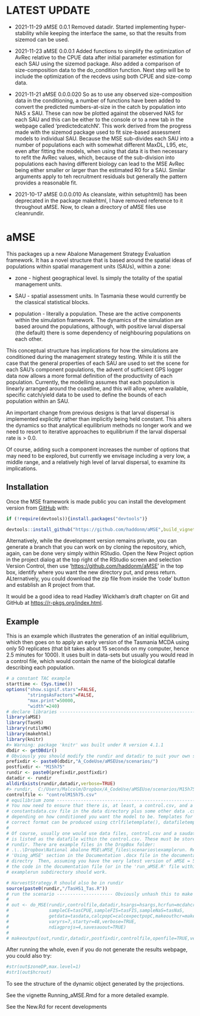 
<!-- README.md is generated from README.Rmd. Please edit that file -->

# LATEST UPDATE

-   2021-11-29 aMSE 0.0.1 Removed datadir. Started implementing
    hyper-stability while keeping the interface the same, so that the
    results from sizemod can be used.

-   2021-11-23 aMSE 0.0.0.1 Added functions to simplify the optimization
    of AvRec relative to the CPUE data after initial parameter
    estimation for each SAU using the sizemod package. Also added a
    comparison of size-composition data to the do\_condition function.
    Next step will be to include the optimization of the recdevs using
    both CPUE and size-comp data.

-   2021-11-21 aMSE 0.0.0.020 So as to use any observed size-composition
    data in the conditioning, a number of functions have been added to
    convert the predicted numbers-at-size in the catch by population
    into NAS x SAU. These can now be plotted against the observed NAS
    for each SAU and this can be either to the console or to a new tab
    in the webpage called ‘predictedcatchN’. This work derived from the
    progress made with the sizemod package used to fit size-based
    assessment models to individual SAU. Because the MSE sub-divides
    each SAU into a number of populations each with somewhat different
    MaxDL, L95, etc, even after fitting the models, when using that data
    it is then necessary to refit the AvRec values, which, because of
    the sub-division into populations each having different biology can
    lead to the MSE AvRec being either smaller or larger than the
    estimated R0 for a SAU. Similar arguments apply to teh recruitment
    residuals but generally the pattern provides a reasonable fit.

-   2021-10-17 aMSE 0.0.0.010 As cleanslate, within setuphtml() has been
    deprecated in the package makehtml, I have removed reference to it
    throughout aMSE. Now, to clean a directory of aMSE files use
    cleanrundir.

# aMSE

<!-- badges: start -->
<!-- badges: end -->

This packages up a new Abalone Management Strategy Evaluation framework.
It has a novel structure that is based around the spatial ideas of
populations within spatial management units (SAUs), within a zone:

-   zone - highest geographical level. Is simply the totality of the
    spatial management units.

-   SAU - spatial assessment units. In Tasmania these would currently be
    the classical statistical blocks.

-   population - literally a population. These are the active components
    within the simulation framework. The dynamics of the simulation are
    based around the populations, although, with positive larval
    dispersal (the default) there is some dependency of neighbouring
    populations on each other.

This conceptual structure has implications for how the simulations are
conditioned during the management strategy testing. While it is still
the case that the general properties of each SAU are used to set the
scene for each SAU’s component populations, the advent of sufficient GPS
logger data now allows a more formal definition of the productivity of
each population. Currently, the modelling assumes that each population
is linearly arranged around the coastline, and this will allow, where
available, specific catch/yield data to be used to define the bounds of
each population within an SAU.

An important change from previous designs is that larval dispersal is
implemented explicitly rather than implicitly being held constant. This
alters the dynamics so that analytical equilibrium methods no longer
work and we need to resort to iterative approaches to equilibrium if the
larval dispersal rate is &gt; 0.0.

Of course, adding such a component increases the number of options that
may need to be explored, but currently we envisage including a very low,
a middle range, and a relatively high level of larval dispersal, to
examine its implications.

## Installation

Once the MSE framework is made public you can install the development
version from [GitHub](https://github.com/haddonm/aMSE) with:

``` r
if (!require(devtools)){install.packages("devtools")} 

devtools::install_github("https://github.com/haddonm/aMSE",build_vignettes = TRUE)
```

Alternatively, while the development version remains private, you can
generate a branch that you can work on by cloning the repository, which,
again, can be done very simply within RStudio. Open the New Project
option in the project dialog at the top right of the RStudio screen and
selection Version Control, then use ‘<https://github.com/haddonm/aMSE>’
in the top box, identify where you want the new directory put, and press
return. ALternatively, you could download the zip file from inside the
‘code’ button and establish an R project from that.

It would be a good idea to read Hadley Wickham’s draft chapter on Git
and GitHub at <https://r-pkgs.org/index.html>.

## Example

This is an example which illustrates the generation of an initial
equilibrium, which then goes on to apply an early version of the
Tasmania MCDA using only 50 replicates (that bit takes about 15 seconds
on my computer, hence 2.5 minutes for 1000). It uses built in data-sets
but usually you would read in a control file, which would contain the
name of the biological datafile describing each population.

``` r
# a constant TAC example
starttime <- (Sys.time())
options("show.signif.stars"=FALSE,
        "stringsAsFactors"=FALSE,
        "max.print"=50000,
        "width"=240)
# declare libraries ------------------------------------------------------------
library(aMSE)
library(TasHS)
library(rutilsMH)
library(makehtml)
library(knitr)
#> Warning: package 'knitr' was built under R version 4.1.1
dbdir <- getDBdir()
# Obviously you should modify the rundir and datadir to suit your own setup
prefixdir <- paste0(dbdir,"A_CodeUse/aMSEUse/scenarios/")
postfixdir <- "M15h75"
rundir <- paste0(prefixdir,postfixdir)
datadir <- rundir
alldirExists(rundir,datadir,verbose=TRUE)
#> rundir,  C:/Users/Malcolm/Dropbox/A_CodeUse/aMSEUse/scenarios/M15h75 :  exists
controlfile <- "controlM15h75.csv"
# equilibrium zone -------------------------------------------------------------
# You now need to ensure that there is, at least, a control.csv, and a 
# constantsdata.csv file in the data directory plus some other data .csv files
# depending on how conditioned you want the model to be. Templates for the
# correct format can be produced using ctrlfiletemplate(), datafiletemplate().
# 
# Of course, usually one would use data files, control.csv and a saudata.csv, which
# is listed as the datafile within the control.csv. These must be stored in 
# rundir. There are example files in the DropBox folder:
# .\..\Dropbox\National abalone MSE\aMSE_files\scenarios\examplerun. Read the 
# 'Using_aMSE' section in the Documentation .docx file in the documentation 
# directry  Then, assuming you have the very latest version of aMSE = 500, 
# the code in the documentation file (or in the 'run_aMSE.R' file within the
# examplerun subdirectory should work. 

# HarvestStrategy.R should also be in rundir
source(paste0(rundir,"/TasHS1_Tas.R"))
# run the scenario --------------------- Obviously unhash this to make it work
#
# out <- do_MSE(rundir,controlfile,datadir,hsargs=hsargs,hcrfun=mcdahcr,
#               sampleCE=tasCPUE,sampleFIS=tasFIS,sampleNaS=tasNaS,
#               getdata=tasdata,calcpopC=calcexpectpopC,makeouthcr=makeouthcr,
#               varyrs=7,startyr=48,verbose=TRUE,
#               ndiagprojs=4,savesauout=TRUE)
# 
# makeoutput(out,rundir,datadir,postfixdir,controlfile,openfile=TRUE,verbose=FALSE)
```

After running the whole, even if you do not generate the results
webpage, you could also try:

``` r
#str(out$zoneDP,max.level=1)
#str1(out$hcrout)
```

To see the structure of the dynamic object generated by the projections.

See the vignette Running\_aMSE.Rmd for a more detailed example.

See the New.Rd for recent developments
